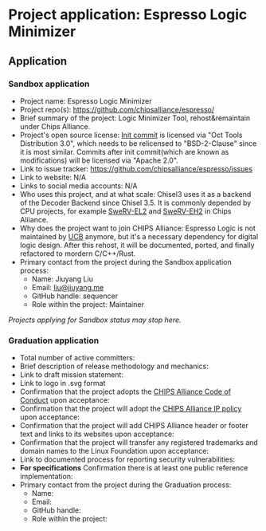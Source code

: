 # Project application: Espresso Logic Minimizer

## Application

### Sandbox application

* Project name: Espresso Logic Minimizer
* Project repo(s): https://github.com/chipsalliance/espresso/
* Brief summary of the project: Logic Minimizer Tool, rehost&remaintain under Chips Alliance.
* Project's open source license: [Init commit](https://github.com/chipsalliance/espresso/commit/52a94dde27426a6d17af90904264c8491b7c6534) is licensed via "Oct Tools Distribution 3.0", which needs to be relicensed to "BSD-2-Clause" since it is most similar. Commits after init commit(which are known as modifications) will be licensed via "Apache 2.0".
* Link to issue tracker: https://github.com/chipsalliance/espresso/issues
* Link to website: N/A
* Links to social media accounts: N/A
* Who uses this project, and at what scale: Chisel3 uses it as a backend of the Decoder Backend since Chisel 3.5. It is commonly depended by CPU projects, for example [SweRV-EL2](https://github.com/chipsalliance/Cores-SweRV-EL2/blob/master/design/ifu/el2_ifu_compress_ctl.sv) and [SweRV-EH2](https://github.com/chipsalliance/Cores-SweRV-EH2/blob/master/design/ifu/eh2_ifu_compress_ctl.sv) in Chips Aliiance.
* Why does the project want to join CHIPS Alliance: Espresso Logic is not maintained by [UCB](https://ptolemy.berkeley.edu/projects/embedded/pubs/downloads/espresso/README) anymore, but it's a necessary dependency for digital logic design. After this rehost, it will be documented, ported, and finally refactored to mordern C/C++/Rust.
* Primary contact from the project during the Sandbox application process:
  * Name: Jiuyang Liu
  * Email: liu@jiuyang.me
  * GitHub handle: sequencer
  * Role within the project: Maintainer

*Projects applying for Sandbox status may stop here.*

### Graduation application

* Total number of active committers:
* Brief description of release methodology and mechanics:
* Link to draft mission statement:
* Link to logo in .svg format
* Confirmation that the project adopts the [CHIPS Alliance Code of Conduct](https://lfprojects.org/policies/code-of-conduct/) upon acceptance:
* Confirmation that the project will adopt the [CHIPS Alliance IP policy](https://technical-charter.chipsalliance.org) upon acceptance:
* Confirmation that the project will add CHIPS Alliance header or footer text and links to its websites upon acceptance:
* Confirmation that the project will transfer any registered trademarks and domain names to the Linux Foundation upon acceptance:
* Link to documented process for reporting security vulnerabilities:
* **For specifications** Confirmation there is at least one public reference implementation:
* Primary contact from the project during the Graduation process:
  * Name:
  * Email:
  * GitHub handle:
  * Role within the project:
